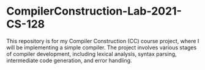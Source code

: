 # CompilerConstruction-Lab-2021-CS-128
This repository is for my Compiler Construction (CC) course project, where I will be implementing a simple compiler. The project involves various stages of compiler development, including lexical analysis, syntax parsing, intermediate code generation, and error handling.
